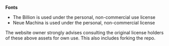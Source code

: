 <strong>Fonts</strong>

-   The Billion is used under the personal, non-commercial use license
-   Neue Machina is used under the personal, non-commercial license

The website owner strongly advises consulting the original license holders of these above assets for own use. This also includes forking the repo.